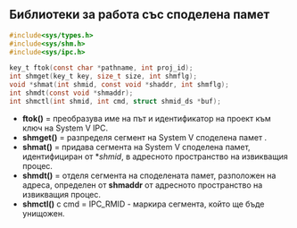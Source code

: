 ## Библиотеки за работа със споделена памет

```c
#include<sys/types.h>
#include<sys/shm.h>
#include<sys/ipc.h>

key_t ftok(const char *pathname, int proj_id);
int shmget(key_t key, size_t size, int shmflg);
void *shmat(int shmid, const void *shaddr, int shmflg);
int shmdt(const void *shmaddr);
int shmctl(int shmid, int cmd, struct shmid_ds *buf);
```

- **ftok()** = преобразува име на път и идентификатор на проект към ключ на System V IPC.
- **shmget()** = разпределя сегмент на System V споделена памет .
- **shmat()** = придава сегмента на System V споделена памет, идентифициран от **shmid*, в адресното пространство на извикващия процес.
- **shmdt()** = отделя сегмента на споделената памет, разположен на адреса, определен от **shmaddr** от адресното пространство на извикващия процес.
- **shmctl()** с cmd = IPC_RMID - маркира сегмента, който ще бъде унищожен.